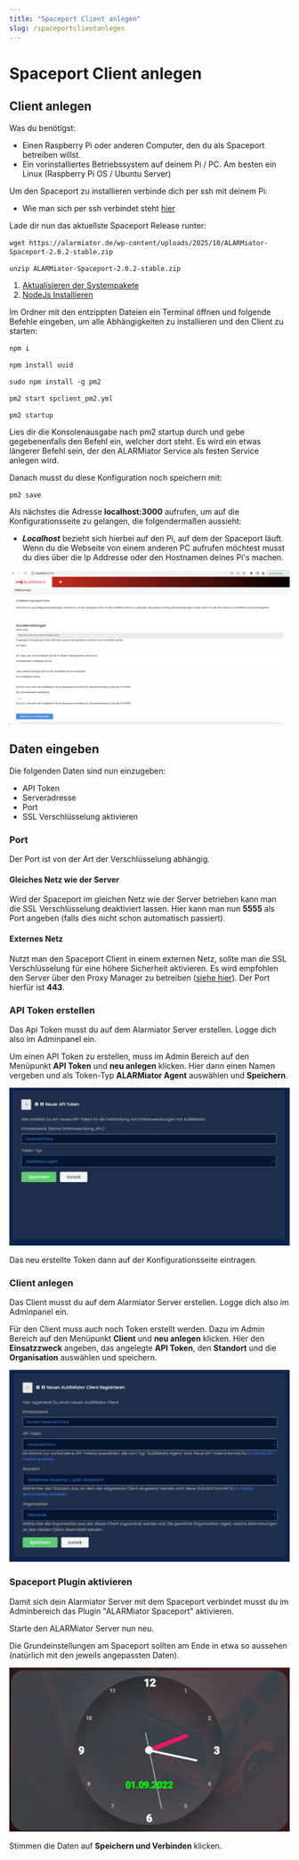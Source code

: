 ```yaml
---
title: "Spaceport Client anlegen"
slug: /spaceportclientanlegen
---
```


# Spaceport Client anlegen

## Client anlegen



Was du benötigst:



* Einen Raspberry Pi oder anderen Computer, den du als Spaceport betreiben willst.
* Ein vorinstalliertes Betriebssystem auf deinem Pi / PC. Am besten ein Linux (Raspberry Pi OS / Ubuntu Server)



Um den Spaceport zu installieren verbinde dich per ssh mit deinem Pi:



* Wie man sich per ssh verbindet steht [hier](https://handbuch.alarmiator.de/?docs=installation-alarmiator-server#7-toc-title)



Lade dir nun das aktuellste Spaceport Release runter:



```
wget https://alarmiator.de/wp-content/uploads/2025/10/ALARMiator-Spaceport-2.0.2-stable.zip
```



```
unzip ALARMiator-Spaceport-2.0.2-stable.zip
```



1. [Aktualisieren der Systempakete](https://handbuch.alarmiator.de/?docs=installation-server#8-toc-title)
2. [NodeJs Installieren](https://handbuch.alarmiator.de/?docs=installation-server#11-toc-title)



Im Ordner mit den entzippten Dateien ein Terminal öffnen und folgende Befehle eingeben, um alle Abhängigkeiten zu installieren und den Client zu starten:



```
npm i
```



```
npm install uuid
```



```
sudo npm install -g pm2
```



```
pm2 start spclient_pm2.yml
```



```
pm2 startup
```



Lies dir die Konsolenausgabe nach pm2 startup durch und gebe gegebenenfalls den Befehl ein, welcher dort steht. Es wird ein etwas längerer Befehl sein, der den ALARMiator Service als festen Service anlegen wird.



Danach musst du diese Konfiguration noch speichern mit:



```
pm2 save
```



Als nächstes die Adresse **localhost:3000** aufrufen, um auf die Konfigurationsseite zu gelangen, die folgendermaßen aussieht:



* ***Localhost*** bezieht sich hierbei auf den Pi, auf dem der Spaceport läuft. Wenn du die Webseite von einem anderen PC aufrufen möchtest musst du dies über die Ip Addresse oder den Hostnamen deines Pi's machen.


![](/img/Bildschirmfoto-2022-05-14-um-18.01.04-1024x564.png)



## Daten eingeben



Die folgenden Daten sind nun einzugeben:



* API Token
* Serveradresse
* Port
* SSL Verschlüsselung aktivieren



### Port



Der Port ist von der Art der Verschlüsselung abhängig.



#### Gleiches Netz wie der Server



Wird der Spaceport im gleichen Netz wie der Server betrieben kann man die SSL Verschlüsselung deaktiviert lassen. Hier kann man nun **5555** als Port angeben (falls dies nicht schon automatisch passiert).



#### Externes Netz



Nutzt man den Spaceport Client in einem externen Netz, sollte man die SSL Verschlüsselung für eine höhere Sicherheit aktivieren. Es wird empfohlen den Server über den Proxy Manager zu betreiben ([siehe hier](https://handbuch.alarmiator.de/?docs=reverse-proxy-einrichten)). Der Port hierfür ist **443**.



### API Token erstellen



Das Api Token musst du auf dem Alarmiator Server erstellen. Logge dich also im Adminpanel ein.



Um einen API Token zu erstellen, muss im Admin Bereich auf den Menüpunkt **API Token** und **neu anlegen** klicken. Hier dann einen Namen vergeben und als Token-Typ **ALARMiator Agent** auswählen und **Speichern**.


![](/img/Bildschirmfoto-2022-05-14-um-18.04.25-1024x575.png)



Das neu erstellte Token dann auf der Konfigurationsseite eintragen.



### Client anlegen



Das Client musst du auf dem Alarmiator Server erstellen. Logge dich also im Adminpanel ein.



Für den Client muss auch noch Token erstellt werden. Dazu im Admin Bereich auf den Menüpunkt **Client** und **neu anlegen** klicken. Hier den **Einsatzzweck** angeben, das angelegte **API Token**, den **Standort** und die **Organisation** auswählen und speichern.


![](/img/Bildschirmfoto-2022-05-14-um-18.11.26-1024x699.png)



### Spaceport Plugin aktivieren



Damit sich dein Alarmiator Server mit dem Spaceport verbindet musst du im Adminbereich das Plugin "ALARMiator Spaceport" aktivieren.



Starte den ALARMiator Server nun neu.



Die Grundeinstellungen am Spaceport sollten am Ende in etwa so aussehen (natürlich mit den jeweils angepassten Daten).


![](/img/image.png)



Stimmen die Daten auf **Speichern und Verbinden** klicken.